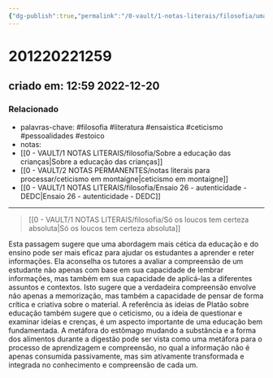 ```yaml
---
{"dg-publish":true,"permalink":"/0-vault/1-notas-literais/filosofia/uma-abordagem-mais-cetica-da-educacao/","tags":["filosofia","literatura","ensaistica","ceticismo","pessoalidades","estoico"],"dgHomeLink":true,"dgShowLocalGraph":true,"dgShowFileTree":true,"noteIcon":""}
---
```


# 201220221259
## criado em: 12:59 2022-12-20

### Relacionado
- palavras-chave: #filosofia #literatura #ensaistica #ceticismo #pessoalidades #estoico 
- notas: 
- [[0 - VAULT/1 NOTAS LITERAIS/filosofia/Sobre a educação das crianças\|Sobre a educação das crianças]]
- [[0 - VAULT/2 NOTAS PERMANENTES/notas literais para processar/ceticismo em montaigne\|ceticismo em montaigne]]
- [[0 - VAULT/1 NOTAS LITERAIS/filosofia/Ensaio 26 - autenticidade - DEDC\|Ensaio 26 - autenticidade - DEDC]]
---
>[[0 - VAULT/1 NOTAS LITERAIS/filosofia/Só os loucos tem certeza absoluta\|Só os loucos tem certeza absoluta]]

Esta passagem sugere que uma abordagem mais cética da educação e do ensino pode ser mais eficaz para ajudar os estudantes a aprender e reter informações. Ela aconselha os tutores a avaliar a compreensão de um estudante não apenas com base em sua capacidade de lembrar informações, mas também em sua capacidade de aplicá-las a diferentes assuntos e contextos. Isto sugere que a verdadeira compreensão envolve não apenas a memorização, mas também a capacidade de pensar de forma crítica e criativa sobre o material. A referência às ideias de Platão sobre educação também sugere que o ceticismo, ou a ideia de questionar e examinar ideias e crenças, é um aspecto importante de uma educação bem fundamentada. A metáfora do estômago mudando a substância e a forma dos alimentos durante a digestão pode ser vista como uma metáfora para o processo de aprendizagem e compreensão, no qual a informação não é apenas consumida passivamente, mas sim ativamente transformada e integrada no conhecimento e compreensão de cada um.